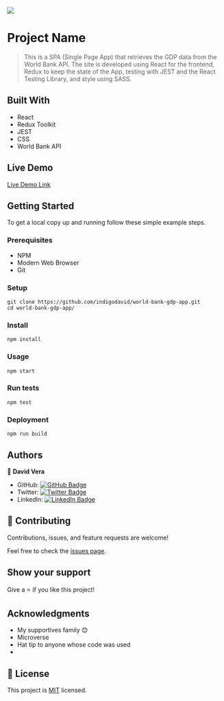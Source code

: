 ![](https://img.shields.io/badge/Microverse-blueviolet)

# Project Name

> This is a SPA (Single Page App) that retrieves the GDP data from the World Bank API. The site is developed using React for the frontend, Redux to keep the state of the App, testing with JEST and the React Testing Library, and style using SASS.


## Built With

- React
- Redux Toolkit
- JEST
- CSS
- World Bank API

## Live Demo

[Live Demo Link](https://livedemo.com)


## Getting Started

To get a local copy up and running follow these simple example steps.

### Prerequisites

- NPM
- Modern Web Browser
- Git

### Setup

    git clone https://github.com/indigodavid/world-bank-gdp-app.git
    cd world-bank-gdp-app/
### Install

    npm install
### Usage

    npm start
    
### Run tests

    npm test
### Deployment

    npm run build

## Authors

👤 **David Vera**

- GitHub: [![GitHub Badge](https://img.shields.io/badge/-indigodavid-white?logo=GitHub&logoColor=181717&style=plastic)](https://github.com/indigodavid)
- Twitter: [![Twitter Badge](https://img.shields.io/badge/-indigo1987-white?logo=Twitter&logoColor=1DA1F2&style=plastic)](https://twitter.com/indigo1987)
- LinkedIn: [![LinkedIn Badge](https://img.shields.io/badge/-davidveracastillo-white?logo=LinkedIn&logoColor=1DA1F2&style=plastic)](https://linkedin.com/in/david-vera-castillo-001b5756/)
## 🤝 Contributing

Contributions, issues, and feature requests are welcome!

Feel free to check the [issues page](../../issues/).

## Show your support

Give a ⭐️ if you like this project!

## Acknowledgments

- My supportives family 😊
- Microverse
- Hat tip to anyone whose code was used
- 

## 📝 License

This project is [MIT](./MIT.md) licensed.
